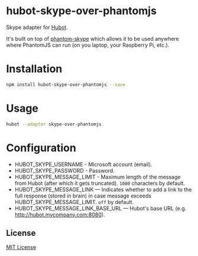# hubot-skype-over-phantomjs

Skype adapter for [Hubot](https://hubot.github.com/). 

It's built on top of [phantom-skype](https://github.com/ShyykoSerhiy/phantom-skype) which allows it to be used 
anywhere where PhantomJS can run (on you laptop, your Raspberry Pi, etc.).

# Installation

```sh
npm install hubot-skype-over-phantomjs --save
```

# Usage

```sh
hubot --adapter skype-over-phantomjs
```

# Configuration

* HUBOT_SKYPE_USERNAME - Microsoft account (email).
* HUBOT_SKYPE_PASSWORD - Password.
* HUBOT_SKYPE_MESSAGE_LIMIT - Maximum length of the message from Hubot (after which it gets truncated). `1000` characters by default. 
* HUBOT_SKYPE_MESSAGE_LINK — Indicates whether to add a link to the full response (stored in brain) in case message exceeds HUBOT_SKYPE_MESSAGE_LIMIT. `off` by default.
* HUBOT_SKYPE_MESSAGE_LINK_BASE_URL — Hubot's base URL (e.g. http://hubot.mycompany.com:8080).    

## License

[MIT License](https://github.com/shyiko/hubot-skype-over-phantomjs/blob/master/mit.license)

